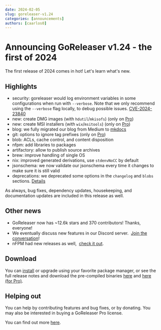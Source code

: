 ```yaml
---
date: 2024-02-05
slug: goreleaser-v1.24
categories: [announcements]
authors: [caarlos0]
---
```


# Announcing GoReleaser v1.24 - the first of 2024

The first release of 2024 comes in hot!
Let's learn what's new.

<!-- more -->

## Highlights

- security: goreleaser would log environment variables in some configurations
  when run with `--verbose`. Note that we only recommend using the
  `--verbose` flag locally, to debug possible issues.
  [CVE-2024-23840](https://nvd.nist.gov/vuln/detail/CVE-2024-23840)
- new: create DMG images (with `hdutil`/`mkisofs`) (only on [Pro][pro])
- new: create MSI installers (with `wix`/`msitools`) (only on [Pro][pro])
- blog: we fully migrated our blog from Medium to [mkdocs](/blog)
- git: options to ignore tag prefixes (only on [Pro][pro])
- blob: ACLs, cache control, and content disposition
- nfpm: add libraries to packages
- artifactory: allow to publish source archives
- brew: improve handling of single OS
- nix: improved generated derivations, use `stdenvNoCC` by default
- jsonschema: we now validate our jsonschema every time it changes to make sure
  it is still valid
- deprecations: we deprecated some options in the `changelog` and `blobs`
  sections. [Details](/deprecations)

As always, bug fixes, dependency updates, housekeeping, and documentation
updates are included in this release as well.

## Other news

- GoReleaser now has ~12.6k stars and 370 contributors! Thanks, everyone!
- We eventually discuss new features in our Discord server. 
  [Join the conversation][discord]!
- nFPM had new releases as well, 
  [check it out](https://github.com/goreleaser/nfpm/releases).

## Download

You can [install][] or upgrade using your favorite package manager, or see the
full release notes and download the pre-compiled binaries [here][oss-rel] and
[here (for Pro)][pro-rel].

## Helping out

You can help by contributing features and bug fixes, or by donating.
You may also be interested in buying a GoReleaser Pro license.

You can find out more [here](https://goreleaser.com/sponsors/).

[pro]: https://goreleaser.com/pro
[install]: https://goreleaser.com/install
[pro-rel]: https://github.com/goreleaser/goreleaser-pro/releases/tag/v1.24.0-pro
[oss-rel]: https://github.com/goreleaser/goreleaser/releases/tag/v1.24.0
[discord]: https://goreleaser.com/discord
